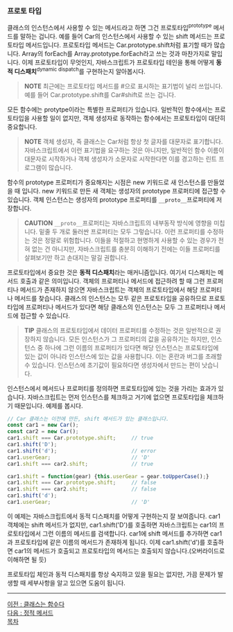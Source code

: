 ### 프로토 타입
클래스의 인스턴스에서 사용할 수 있는 메서드라고 하면 그건 프로토타입<sup>prototype</sup> 메서드를 말하는 겁니다. 예를 들어 Car의 인스턴스에서 사용할 수 있는 shift 메서드는 프로토타입 메서드입니다. 프로토타입 메서드는 Car.prototype.shift처럼 표기할 때가 많습니다. Array의 forEach를 Array.prototype.forEach라고 쓰는 것과 마찬가지로 말입니다. 이제 프로토타입이 무엇인지, 자바스크립트가 프로토타입 테인을 통해 어떻게 **동적 디스패치**<sup>dynamic dispatch</sup>를 구현하는지 알아봅시다.

> **NOTE** 최근에는 프로토타입 메서드를 #으로 표시하는 표기법이 널리 쓰입니다. 예를 들어 Car.prototype.shift를 Car#shift로 쓰는 겁니다.

모든 함수에는 protytpe이라는 특별한 프로퍼티가 있습니다. 일반적인 함수에서는 프로토타입을 사용할 일이 없지만, 객체 생성자로 동작하는 함수에서는 프로토타입이 대단히 중요합니다.
> **NOTE** 객체 생성자, 즉 클래스는 Car처럼 항상 첫 글자를 대문자로 표기합니다. 자바스크립트에서 이런 표기법을 요구하는 것은 아니지만, 일반적인 함수 이름이 대문자로 시작하거나 객체 생성자가 소문자로 시작한다면 이를 경고하는 린트 프로그램이 많습니다.

함수의 prototype 프로퍼티가 중요해지는 시점은 new 키워드로 새 인스턴스를 만들었을 때 입니다. new 키워드로 만든 새 객체는 생성자의 prototype 프로퍼티에 접근할 수 있습니다. 객체 인스턴스는 생성자의 prototype 프로퍼티를 `__proto__`프로퍼티에 저장합니다.

> **CAUTION** `__proto__`프로퍼티는 자바스크립트의 내부동작 방식에 영향을 미칩니다. 밑줄 두 개로 둘러싼 프로퍼티는 모두 그렇습니다. 이런 프로퍼티를 수정하는 것은 정말로 위험합니다. 이들을 적절하고 현명하게 사용할 수 있는 경우가 전혀 없는 건 아니지만, 자바스크립트를 충분히 이해하기 전에는 이들 프로퍼티를 살펴보기만 하고 손대지는 말길 권합니다.

프로토타입에서 중요한 것은 **동적 디스패치**라는 매커니즘입니다. 여기서 디스패치는 메서드 호출과 같은 의미입니다. 객체의 프로퍼티나 메서드에 접근하려 할 때 그런 프로퍼티나 메서드가 존재하지 않으면 자바스크립트는 객체의 프로토타입에서 해당 프로퍼티나 메서드를 찾습니다. 클래스의 인스턴스는 모두 같은 프로토타입을 공유하므로 프로토타입에 프로퍼티나 메서드가 있다면 해당 클래스의 인스턴스는 모두 그 프로퍼티나 메서드에 접근할 수 있습니다.

> **TIP** 클래스의 프로토타입에서 데이터 프로퍼티를 수정하는 것은 일반적으로 권장하지 않습니다. 모든 인스턴스가 그 프로퍼티의 값을 공유하기는 하지만, 인스턴스 중 하나에 그런 이름의 프로퍼티가 있다면 해당 인스턴스는 프로토타입에 있는 값이 아니라 인스턴스에 있는 값을 사용합니다. 이는 혼란과 버그를 초래할 수 있습니다. 인스턴스에 초기값이 필요하다면 생성자에서 만드는 편이 낫습니다.

인스턴스에서 메서드나 프로퍼티를 정의하면 프로토타입에 있는 것을 가리는 효과가 있습니다. 자바스크립트는 먼저 인스턴스를 체크하고 거기에 없으면 프로토타입을 체크하기 때문입니다. 예제를 봅시다.
~~~javascript
// Car 클래스는 이전에 만든, shift 메서드가 있는 클래스입니다.
const car1 = new Car();
const car2 = new Car();
car1.shift === Car.prototype.shift;     // true
car1.shift('D');
car1.shift('d');                        // error
car1.userGear;                          // 'D'
car1.shift === car2.shift;              // true

car1.shift = function(gear) {this.userGear = gear.toUpperCase();}
car1.shift === Car.prototype.shift;     // false
car1.shift === car2.shift;              // false
car1.shift('d');
car1.userGear;                          // 'D'
~~~
이 예제는 자바스크립트에서 동적 디스패치를 어떻게 구현하는지 잘 보여줍니다. car1 객체에는 shift 메서드가 없지만, car1.shift('D')를 호출하면 자바스크립트는 car1의 프로토타입에서 그런 이름의 메서드를 검색합니다. car1에 shift 메서드를 추가하면 car1과 프로토타입에 같은 이름의 메서드가 존재하게 됩니다. 이제 car1.shift('d')를 호출하면 car1의 메서드가 호출되고 프로토타입의 메서드는 호출되지 않습니다.(오버라이드로 이해하면 될 듯)

프로토타입 체인과 동적 디스패치를 항상 숙지하고 있을 필요는 없지만, 가끔 문제가 발생할 때 세부사항을 알고 있으면 도움이 됩니다.

***
[이전 : 클래스는 함수다](9.2.2.md) <br/>
[다음 : 정적 메서드](9.2.4.md) <br/>
[목차](../progressCheck.md)